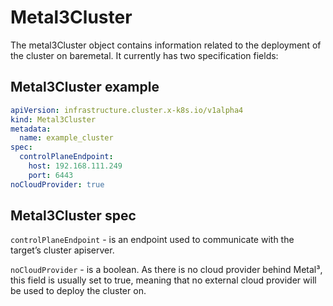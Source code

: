 # Metal3Cluster

The metal3Cluster object contains information related to the deployment of the cluster on baremetal. 
It currently has two specification fields:

## Metal3Cluster example

```yaml
apiVersion: infrastructure.cluster.x-k8s.io/v1alpha4
kind: Metal3Cluster
metadata:
  name: example_cluster
spec:
  controlPlaneEndpoint:
    host: 192.168.111.249
    port: 6443
noCloudProvider: true
```

## Metal3Cluster spec

`controlPlaneEndpoint` - is an endpoint used to communicate
with the target’s cluster apiserver.

`noCloudProvider` - is a boolean. As there is no cloud provider
behind Metal³, this field is usually set to true, meaning that no
external cloud provider will be used to deploy the cluster on.
